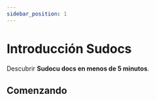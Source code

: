 ```yaml
---
sidebar_position: 1
---
```


# Introducción Sudocs

Descubrir **Sudocu docs en menos de 5 minutos**.

## Comenzando
